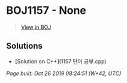 # BOJ1157 - None

> [View in BOJ](https://www.acmicpc.net/problem/1157)

## Solutions
- [Solution on C++](1157 단어 공부.cpp)


_Page built: Oct 26 2019 08:24:51 (W+42, UTC)_
